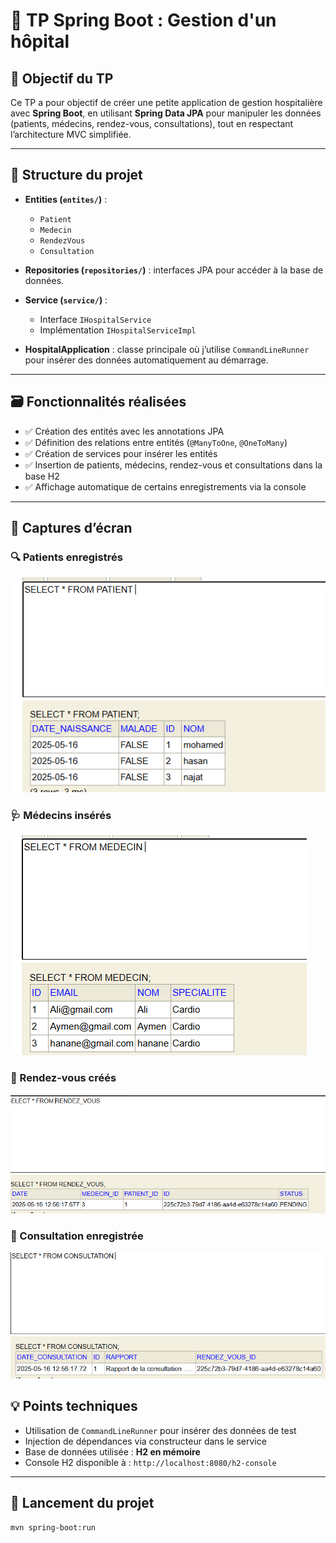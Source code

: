 # 🏥 TP Spring Boot : Gestion d'un hôpital

## 🎯 Objectif du TP

Ce TP a pour objectif de créer une petite application de gestion hospitalière avec **Spring Boot**, en utilisant **Spring Data JPA** pour manipuler les données (patients, médecins, rendez-vous, consultations), tout en respectant l’architecture MVC simplifiée.

---

## 🧱 Structure du projet

- **Entities (`entites/`)** : 
  - `Patient`
  - `Medecin`
  - `RendezVous`
  - `Consultation`

- **Repositories (`repositories/`)** : interfaces JPA pour accéder à la base de données.

- **Service (`service/`)** : 
  - Interface `IHospitalService`
  - Implémentation `IHospitalServiceImpl`

- **HospitalApplication** : classe principale où j’utilise `CommandLineRunner` pour insérer des données automatiquement au démarrage.

---

## 🗃️ Fonctionnalités réalisées

- ✅ Création des entités avec les annotations JPA
- ✅ Définition des relations entre entités (`@ManyToOne`, `@OneToMany`)
- ✅ Création de services pour insérer les entités
- ✅ Insertion de patients, médecins, rendez-vous et consultations dans la base H2
- ✅ Affichage automatique de certains enregistrements via la console

---

## 📸 Captures d’écran

### 🔍 Patients enregistrés
![patients](screenshots/patients.png)

### 🩺 Médecins insérés
![medecins](screenshots/medecins.png)

### 📅 Rendez-vous créés
![rendezvous](screenshots/rendezvous.png)

### 📝 Consultation enregistrée
![consultations](screenshots/consultations.png)

## 💡 Points techniques

- Utilisation de `CommandLineRunner` pour insérer des données de test
- Injection de dépendances via constructeur dans le service
- Base de données utilisée : **H2 en mémoire**
- Console H2 disponible à : `http://localhost:8080/h2-console`

---

## 🚀 Lancement du projet

```bash
mvn spring-boot:run
